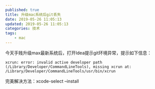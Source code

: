 ```yaml
---
published: true
title: 升级mac系统后git丢失
date: 2019-05-26 11:05:13
updated: 2019-05-26 11:05:13
categories: 技术
tags:
    - mac
---
```

今天手贱升级max最新系统后，打开Idea提示git环境异常，提示如下信息：

    xcrun: error: invalid active developer path (/Library/Developer/CommandLineTools), missing xcrun at: /Library/Developer/CommandLineTools/usr/bin/xcrun

完美解决方法：xcode-select –install
